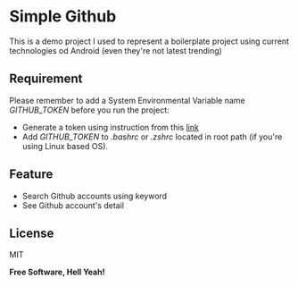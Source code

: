 # Simple Github

This is a demo project I used to represent a boilerplate project using current technologies od Android (even they're not latest trending)

## Requirement

Please remember to add a System Environmental Variable name _GITHUB_TOKEN_ before you run the project:
- Generate a token using instruction from this [link](https://docs.github.com/en/authentication/keeping-your-account-and-data-secure/creating-a-personal-access-token)
- Add _GITHUB_TOKEN_ to _.bashrc_ or _.zshrc_ located in root path (if you're using Linux based OS).

## Feature
- Search Github accounts using keyword
- See Github account's detail

## License

MIT

**Free Software, Hell Yeah!**
